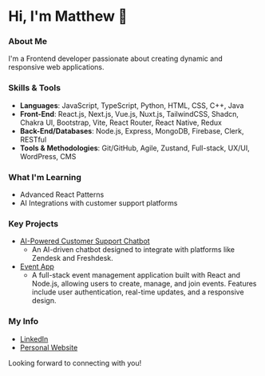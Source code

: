 # Hi, I'm Matthew 👋

### About Me
I'm a Frontend developer passionate about creating dynamic and responsive web applications.

### Skills & Tools
- **Languages**: JavaScript, TypeScript, Python, HTML, CSS, C++, Java
- **Front-End**: React.js, Next.js, Vue.js, Nuxt.js, TailwindCSS, Shadcn, Chakra UI, Bootstrap, Vite, React Router, React Native, Redux
- **Back-End/Databases**: Node.js, Express, MongoDB, Firebase, Clerk, RESTful
- **Tools & Methodologies**: Git/GitHub, Agile, Zustand, Full-stack, UX/UI, WordPress, CMS

### What I'm Learning
- Advanced React Patterns
- AI Integrations with customer support platforms

### Key Projects
- [AI-Powered Customer Support Chatbot](https://github.com/mibernard/customer-support-chatbot)
  - An AI-driven chatbot designed to integrate with platforms like Zendesk and Freshdesk.
- [Event App](https://github.com/mibernard/event-app)
  - A full-stack event management application built with React and Node.js, allowing users to create, manage, and join events. Features include user authentication, real-time updates, and a responsive design.

### My Info
- [LinkedIn](https://www.linkedin.com/in/matthewbernard)
- [Personal Website](https://matthewbernard.dev)

Looking forward to connecting with you!

